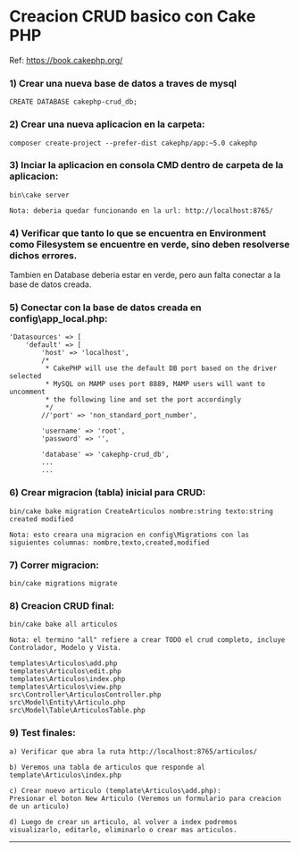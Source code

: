 # Creacion CRUD basico con Cake PHP

Ref: https://book.cakephp.org/

### 1) Crear una nueva base de datos a traves de mysql

    CREATE DATABASE cakephp-crud_db;

### 2) Crear una nueva aplicacion en la carpeta:

    composer create-project --prefer-dist cakephp/app:~5.0 cakephp

### 3) Inciar la aplicacion en consola CMD dentro de carpeta de la aplicacion:

    bin\cake server

    Nota: deberia quedar funcionando en la url: http://localhost:8765/

### 4) Verificar que tanto lo que se encuentra en Environment como Filesystem se encuentre en verde, sino deben resolverse dichos errores.
Tambien en Database deberia estar en verde, pero aun falta conectar a la base de datos creada.

### 5) Conectar con la base de datos creada en config\app_local.php:

    'Datasources' => [
        'default' => [
            'host' => 'localhost',
            /*
             * CakePHP will use the default DB port based on the driver selected
             * MySQL on MAMP uses port 8889, MAMP users will want to uncomment
             * the following line and set the port accordingly
             */
            //'port' => 'non_standard_port_number',

            'username' => 'root',
            'password' => '',

            'database' => 'cakephp-crud_db',
            ...
            ...

### 6) Crear migracion (tabla) inicial para CRUD:

    bin/cake bake migration CreateArticulos nombre:string texto:string created modified

    Nota: esto creara una migracion en config\Migrations con las siguientes columnas: nombre,texto,created,modified

### 7) Correr migracion:

    bin/cake migrations migrate

### 8) Creacion CRUD final:

    bin/cake bake all articulos

    Nota: el termino "all" refiere a crear TODO el crud completo, incluye Controlador, Modelo y Vista.

    templates\Articulos\add.php
    templates\Articulos\edit.php
    templates\Articulos\index.php
    templates\Articulos\view.php
    src\Controller\ArticulosController.php
    src\Model\Entity\Articulo.php
    src\Model\Table\ArticulosTable.php

### 9) Test finales:

    a) Verificar que abra la ruta http://localhost:8765/articulos/

    b) Veremos una tabla de articulos que responde al template\Articulos\index.php

    c) Crear nuevo articulo (template\Articulos\add.php):
    Presionar el boton New Articulo (Veremos un formulario para creacion de un articulo)

    d) Luego de crear un articulo, al volver a index podremos visualizarlo, editarlo, eliminarlo o crear mas articulos.

---